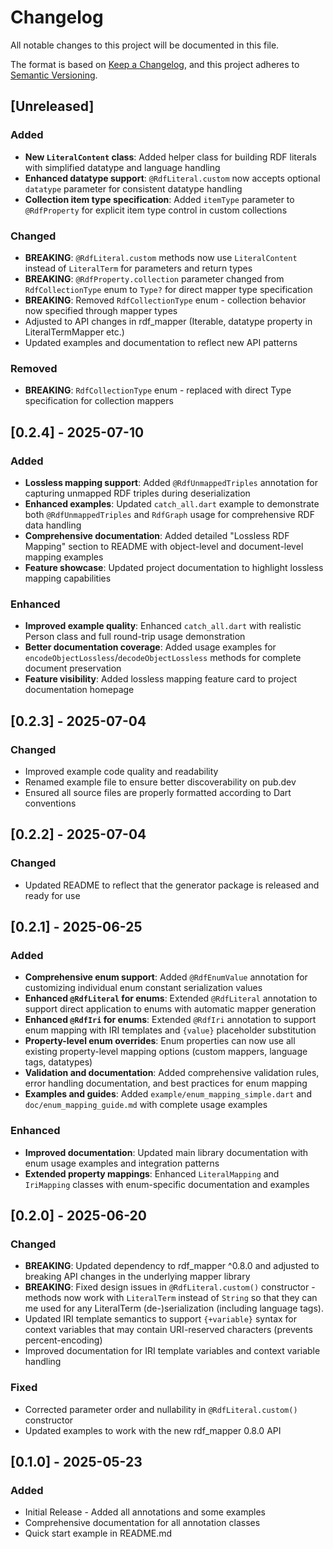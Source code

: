 # Changelog

All notable changes to this project will be documented in this file.

The format is based on [Keep a Changelog](https://keepachangelog.com/en/1.0.0/),
and this project adheres to [Semantic Versioning](https://semver.org/spec/v2.0.0.html).

## [Unreleased]

### Added
- **New `LiteralContent` class**: Added helper class for building RDF literals with simplified datatype and language handling
- **Enhanced datatype support**: `@RdfLiteral.custom` now accepts optional `datatype` parameter for consistent datatype handling
- **Collection item type specification**: Added `itemType` parameter to `@RdfProperty` for explicit item type control in custom collections

### Changed
- **BREAKING**: `@RdfLiteral.custom` methods now use `LiteralContent` instead of `LiteralTerm` for parameters and return types
- **BREAKING**: `@RdfProperty.collection` parameter changed from `RdfCollectionType` enum to `Type?` for direct mapper type specification
- **BREAKING**: Removed `RdfCollectionType` enum - collection behavior now specified through mapper types
- Adjusted to API changes in rdf_mapper (Iterable<Triple>, datatype property in LiteralTermMapper etc.)
- Updated examples and documentation to reflect new API patterns

### Removed
- **BREAKING**: `RdfCollectionType` enum - replaced with direct Type specification for collection mappers

## [0.2.4] - 2025-07-10

### Added
- **Lossless mapping support**: Added `@RdfUnmappedTriples` annotation for capturing unmapped RDF triples during deserialization
- **Enhanced examples**: Updated `catch_all.dart` example to demonstrate both `@RdfUnmappedTriples` and `RdfGraph` usage for comprehensive RDF data handling
- **Comprehensive documentation**: Added detailed "Lossless RDF Mapping" section to README with object-level and document-level mapping examples
- **Feature showcase**: Updated project documentation to highlight lossless mapping capabilities

### Enhanced
- **Improved example quality**: Enhanced `catch_all.dart` with realistic Person class and full round-trip usage demonstration
- **Better documentation coverage**: Added usage examples for `encodeObjectLossless`/`decodeObjectLossless` methods for complete document preservation
- **Feature visibility**: Added lossless mapping feature card to project documentation homepage

## [0.2.3] - 2025-07-04

### Changed

- Improved example code quality and readability
- Renamed example file to ensure better discoverability on pub.dev
- Ensured all source files are properly formatted according to Dart conventions

## [0.2.2] - 2025-07-04

### Changed

- Updated README to reflect that the generator package is released and ready for use


## [0.2.1] - 2025-06-25

### Added
- **Comprehensive enum support**: Added `@RdfEnumValue` annotation for customizing individual enum constant serialization values
- **Enhanced `@RdfLiteral` for enums**: Extended `@RdfLiteral` annotation to support direct application to enums with automatic mapper generation
- **Enhanced `@RdfIri` for enums**: Extended `@RdfIri` annotation to support enum mapping with IRI templates and `{value}` placeholder substitution
- **Property-level enum overrides**: Enum properties can now use all existing property-level mapping options (custom mappers, language tags, datatypes)
- **Validation and documentation**: Added comprehensive validation rules, error handling documentation, and best practices for enum mapping
- **Examples and guides**: Added `example/enum_mapping_simple.dart` and `doc/enum_mapping_guide.md` with complete usage examples

### Enhanced
- **Improved documentation**: Updated main library documentation with enum usage examples and integration patterns
- **Extended property mappings**: Enhanced `LiteralMapping` and `IriMapping` classes with enum-specific documentation and examples

## [0.2.0] - 2025-06-20

### Changed
- **BREAKING**: Updated dependency to rdf_mapper ^0.8.0 and adjusted to breaking API changes in the underlying mapper library
- **BREAKING**: Fixed design issues in `@RdfLiteral.custom()` constructor - methods now work with `LiteralTerm` instead of `String` so that they can me used for any LiteralTerm (de-)serialization (including language tags). 
- Updated IRI template semantics to support `{+variable}` syntax for context variables that may contain URI-reserved characters (prevents percent-encoding)
- Improved documentation for IRI template variables and context variable handling

### Fixed
- Corrected parameter order and nullability in `@RdfLiteral.custom()` constructor
- Updated examples to work with the new rdf_mapper 0.8.0 API

## [0.1.0] - 2025-05-23

### Added

- Initial Release - Added all annotations and some examples
- Comprehensive documentation for all annotation classes
- Quick start example in README.md
